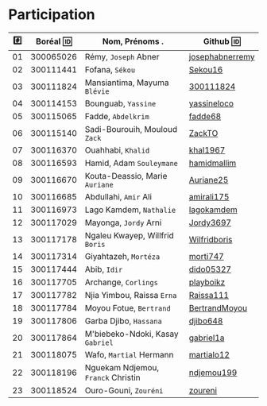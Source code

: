 # Participation

|:hash:| Boréal :id:| Nom, Prénoms .                     |  Github :id:                                          |
|------|------------|------------------------------------|-------------------------------------------------------| 
|   01 |  300065026 | Rémy, `Joseph` Abner               | [josephabnerremy](https://github.com/josephabnerremy) |
|   02 |  300111441 | Fofana, `Sékou`                    | [Sekou16](https://github.com/Sekou16)                 |
|   03 |  300111824 | Mansiantima, Mayuma `Blévie`       | [300111824](https://github.com/300111824)             |
|   04 |  300114153 | Bounguab, `Yassine`                | [yassineloco](https://github.com/yassineloco)         |
|   05 |  300115065 | Fadde, `Abdelkrim`                 | [fadde68](https://github.com/fadde68)                 |
|   06 |  300115140 | Sadi-Bourouih, Mouloud `Zack`      | [ZackTO](https://github.com/ZackTO)                   |
|   07 |  300116370 | Ouahhabi, `Khalid`                 | [khal1967](https://github.com/khal1967)               |
|   08 |  300116593 | Hamid, Adam `Souleymane`           | [hamidmallim](https://github.com/hamidmallim)         |
|   09 |  300116670 | Kouta-Deassio, Marie `Auriane`     | [Auriane25](https://github.com/Auriane25)             |
|   10 |  300116685 | Abdullahi, `Amir` Ali              | [amirali175](https://github.com/amirali175)           |
|   11 |  300116973 | Lago Kamdem, `Nathalie`            | [lagokamdem](https://github.com/lagokamdem)           |
|   12 |  300117029 | Mayonga, `Jordy` Arni              | [Jordy3697](https://github.com/Jordy3697)             |
|   13 |  300117178 | Ngaleu Kwayep, Willfrid `Boris`    | [Wilfridboris](https://github.com/Wilfridboris)       |
|   14 |  300117314 | Giyahtazeh, `Mortéza`              | [morti747](https://github.com/morti747)               |
|   15 |  300117444 | Abib, `Idir`                       | [dido05327](https://github.com/dido05327)             |
|   16 |  300117705 | Archange, `Corlings`               | [playboikz](https://github.com/playboikz)             |
|   17 |  300117782 | Njia Yimbou, Raissa `Erna`         | [Raissa111](https://github.com/Raissa111)             |
|   18 |  300117784 | Moyou Fotue, `Bertrand`            | [BertrandMoyou](https://github.com/BertrandMoyou)     |
|   19 |  300117806 | Garba Djibo, `Hassana`             | [djibo648](https://github.com/djibo648)               |
|   20 |  300117864 | M'biebeko-Ndoki, Kasay `Gabriel`   | [gabriel1a](https://github.com/gabriel1a)             |
|   21 |  300118075 | Wafo, `Martial` Hermann            | [martialo12](https://github.com/martialo12)           |
|   22 |  300118196 | Nguekam Ndjemou, `Franck` Christin | [ndjemou199](https://github.com/ndjemou199)           |
|   23 |  300118524 | Ouro-Gouni, `Zouréni`              | [zoureni](https://github.com/zoureni)                 |
